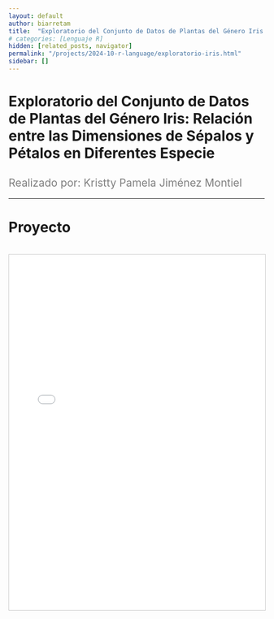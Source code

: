 ```yaml
---
layout: default
author: biarretam
title:  "Exploratorio del Conjunto de Datos de Plantas del Género Iris: Relación entre las Dimensiones de Sépalos y Pétalos en Diferentes Especie"
# categories: [Lenguaje R]
hidden: [related_posts, navigator]
permalink: "/projects/2024-10-r-language/exploratorio-iris.html"
sidebar: []
---
```


# Exploratorio del Conjunto de Datos de Plantas del Género Iris: Relación entre las Dimensiones de Sépalos y Pétalos en Diferentes Especie

<h2 style="color: gray; font-weight: normal;">
Realizado por: Kristty Pamela Jiménez Montiel
</h2>

---

# Proyecto
<br>

<iframe 
    src="/assets/pdf/2024-10-r/pamela_jimenez.pdf" 
    width="100%" 
    height="700" 
    style="border: 1px solid #ccc;"
></iframe>